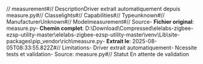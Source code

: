 // measurement#// DescriptionDriver extrait automatiquement depuis measure.py#// Classelights#// Capabilities#// Typeunknown#// ManufacturerUnknown#// Modelmeasurement#// Source- **Fichier original**: measure.py- **Chemin complet**: D:\Download\Compressed\elelabs-zigbee-ezsp-utility-master\elelabs-zigbee-ezsp-utility-master\venv\Lib\site-packages\pip\_vendor\rich\measure.py- **Extrait le**: 2025-08-05T08:33:55.822Z#// Limitations- Driver extrait automatiquement- Ncessite tests et validation- Source: measure.py#// Statut En attente de validation